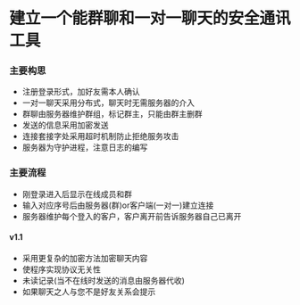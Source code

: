 建立一个能群聊和一对一聊天的安全通讯工具
===================
### 主要构思  
* 注册登录形式，加好友需本人确认  
* 一对一聊天采用分布式，聊天时无需服务器的介入  
* 群聊由服务器维护群组，标记群主，只能由群主删群  
* 发送的信息采用加密发送  
* 连接套接字处采用超时机制防止拒绝服务攻击  
* 服务器为守护进程，注意日志的编写  


### 主要流程  
* 刚登录进入后显示在线成员和群  
* 输入对应序号后由服务器(群)or客户端(一对一)建立连接  
* 服务器维护每个登入的客户，客户离开前告诉服务器自己已离开  

#### v1.1  
* 采用更复杂的加密方法加密聊天内容  
* 使程序实现协议无关性  
* 未读记录(当不在线时发送的消息由服务器代收)  
* 如果聊天之人与您不是好友关系会提示  
